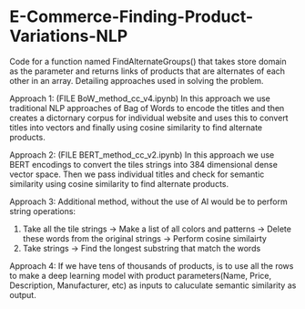 # E-Commerce-Finding-Product-Variations-NLP
Code for a function named FindAlternateGroups() that takes store domain as the parameter and returns links of products that are alternates of each other in an array. Detailing approaches used in solving the problem.
  
    
Approach 1: (FILE BoW_method_cc_v4.ipynb) In this approach we use traditional NLP approaches of Bag of Words to encode the titles and then creates a dictornary corpus for individual website and uses this to convert titles into vectors and finally using cosine similarity to find alternate products.  
  
Approach 2: (FILE BERT_method_cc_v2.ipynb) In this approach we use BERT encodings to convert the tiles strings into 384 dimensional dense vector space. Then we pass individual titles and check for semantic similarity using cosine similarity to find alternate products.
  
Approach 3: Additional method, without the use of AI would be to perform string operations:  
1. Take all the tile strings -> Make a list of all colors and patterns -> Delete these words from the original strings -> Perform cosine similairty
2. Take strings -> Find the longest substring that match the words
  
Approach 4: If we have tens of thousands of products, is to use all the rows to make a deep learning model with product parameters(Name, Price, Description, Manufacturer, etc) as inputs to caluculate semantic similarity as output.
